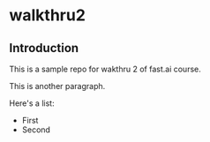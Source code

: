# walkthru2

## Introduction

This is a sample repo for wakthru 2 of fast.ai course.

This is another paragraph.

Here's a list:

- First
- Second
